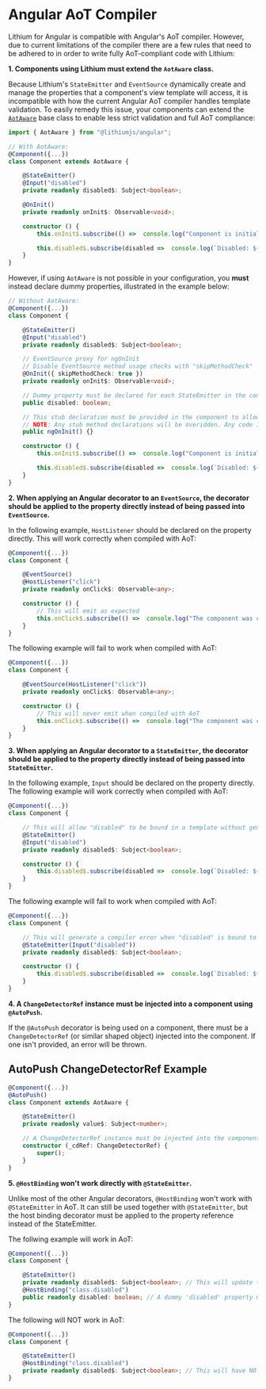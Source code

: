 # Angular AoT Compiler

Lithium for Angular is compatible with Angular's AoT compiler. However, due to current limitations of the compiler there are a few rules that need to be adhered to in order to write fully AoT-compliant code with Lithium:

**1. Components using Lithium must extend the ```AotAware``` class.**

Because Lithium's ```StateEmitter``` and ```EventSource``` dynamically create and manage the properties that a component's view template will access, it is incompatible with how the current Angular AoT compiler handles template validation. To easily remedy this issue, your components can extend the [```AotAware```](/docs/api-reference.md#aotaware) base class to enable less strict validation and full AoT compliance:

```ts
import { AotAware } from "@lithiumjs/angular";

// With AotAware:
@Component({...})
class Component extends AotAware {

    @StateEmitter()
    @Input("disabled")
    private readonly disabled$: Subject<boolean>;

    @OnInit()
    private readonly onInit$: Observable<void>;

    constructor () {
        this.onInit$.subscribe(() =>  console.log("Component is initialized."));

        this.disabled$.subscribe(disabled =>  console.log(`Disabled: ${disabled}`));
    }
}
```


However, if using ```AotAware``` is not possible in your configuration, you **must** instead declare dummy properties, illustrated in the example below:

```ts
// Without AotAware:
@Component({...})
class Component {

    @StateEmitter()
    @Input("disabled")
    private readonly disabled$: Subject<boolean>;

    // EventSource proxy for ngOnInit
    // Disable EventSource method usage checks with "skipMethodCheck"
    @OnInit({ skipMethodCheck: true })
    private readonly onInit$: Observable<void>;

    // Dummy property must be declared for each StateEmitter in the component if not extending `AotAware`.
    public disabled: boolean;

    // This stub declaration must be provided in the component to allow onInit$ to fire in AoT mode if not extending `AotAware`.
    // NOTE: Any stub method declarations will be overidden. Any code inside this declaration will not be executed.
    public ngOnInit() {}

    constructor () {
        this.onInit$.subscribe(() =>  console.log("Component is initialized."));

        this.disabled$.subscribe(disabled =>  console.log(`Disabled: ${disabled}`));
    }
}
```

**2. When applying an Angular decorator to an ```EventSource```, the decorator should be applied to the property directly instead of being passed into ```EventSource```.**

In the following example, ```HostListener``` should be declared on the property directly. This will work correctly when compiled with AoT:

```ts
@Component({...})
class Component {

    @EventSource()
    @HostListener("click")
    private readonly onClick$: Observable<any>;

    constructor () {
        // This will emit as expected
        this.onClick$.subscribe(() =>  console.log("The component was clicked."));
    }
}
```

The following example will fail to work when compiled with AoT:

```ts
@Component({...})
class Component {

    @EventSource(HostListener("click"))
    private readonly onClick$: Observable<any>;

    constructor () {
        // This will never emit when compiled with AoT
        this.onClick$.subscribe(() =>  console.log("The component was clicked."));
    }
}
```

**3. When applying an Angular decorator to a ```StateEmitter```, the decorator should be applied to the property directly instead of being passed into ```StateEmitter```.**

In the following example, ```Input``` should be declared on the property directly. The following example will work correctly when compiled with AoT:

```ts
@Component({...})
class Component {

    // This will allow "disabled" to be bound in a template without generating a compiler error
    @StateEmitter()
    @Input("disabled")
    private readonly disabled$: Subject<boolean>;

    constructor () {
        this.disabled$.subscribe(disabled =>  console.log(`Disabled: ${disabled}`));
    }
}
```

The following example will fail to work when compiled with AoT:

```ts
@Component({...})
class Component {

    // This will generate a compiler error when "disabled" is bound to in a template.
    @StateEmitter(Input("disabled"))
    private readonly disabled$: Subject<boolean>;

    constructor () {
        this.disabled$.subscribe(disabled =>  console.log(`Disabled: ${disabled}`));
    }
}
```

**4. A ```ChangeDetectorRef``` instance must be injected into a component using ```@AutoPush```.**

If the ```@AutoPush``` decorator is being used on a component, there must be a ```ChangeDetectorRef``` (or similar shaped object) injected into the component. If one isn't provided, an error will be thrown.

## AutoPush ChangeDetectorRef Example

```ts
@Component({...})
@AutoPush()
class Component extends AotAware {

    @StateEmitter()
    private readonly value$: Subject<number>;

    // A ChangeDetectorRef instance must be injected into the component, even if it's not used
    constructor (_cdRef: ChangeDetectorRef) {
        super();
    }
}
```

**5. ```@HostBinding``` won't work directly with ```@StateEmitter```.**

Unlike most of the other Angular decorators, ```@HostBinding``` won't work with ```@StateEmitter``` in AoT. It can still be used together with ```@StateEmitter```, but the host binding decorator must be applied to the property reference instead of the StateEmitter.

The follwing example will work in AoT:

```ts
@Component({...})
class Component {

    @StateEmitter()
    private readonly disabled$: Subject<boolean>; // This will update the host binding below
    @HostBinding("class.disabled")
    public readonly disabled: boolean; // A dummy 'disabled' property must be declared to attach the host binding to
}
```

The following will NOT work in AoT:

```ts
@Component({...})
class Component {

    @StateEmitter()
    @HostBinding("class.disabled")
    private readonly disabled$: Subject<boolean>; // This will have NO effect on the host binding!
}
```